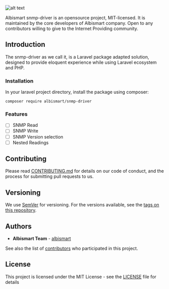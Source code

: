 ![alt text](http://cdn.albismart.cloud/logo.svg "Logo")

Albismart snmp-driver is an opensource project, MIT-licensed. It is maintained by the core developers of Albismart company. Open to any contributors willing to give to the Internet Providing community.

## Introduction
The snmp-driver as we call it, is a Laravel package adapted solution, designed to provide eloquent experience while using Laravel ecosystem and PHP.

### Installation

In your laravel project directory, install the package using composer:

```composer require albismart/snmp-driver```

### Features

- [ ] SNMP Read
- [ ] SNMP Write
- [ ] SNMP Version selection
- [ ] Nested Readings

## Contributing

Please read [CONTRIBUTING.md](https://gist.github.com/PurpleBooth/b24679402957c63ec426) for details on our code of conduct, and the process for submitting pull requests to us.

## Versioning

We use [SemVer](http://semver.org/) for versioning. For the versions available, see the [tags on this repository](https://github.com/albismart/client-api/tags). 

## Authors

* **Albismart Team** - [albismart](https://github.com/orgs/albismart/teams/engineers)

See also the list of [contributors](https://github.com/albismart/client-api/contributors) who participated in this project.

## License

This project is licensed under the MIT License - see the [LICENSE](LICENSE) file for details
